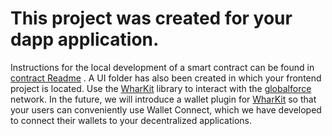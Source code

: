 # This project was created for your dapp application.
Instructions for the local development of a smart contract can be found in [contract Readme](./contract/README.md) . A UI folder has also been created in which your frontend project is located. Use the [WharKit](https://wharfkit.com/) library to interact with the [globalforce](https://globalforce.io) network. In the future, we will introduce a wallet plugin for [WharKit](https://wharfkit.com/) so that your users can conveniently use Wallet Connect, which we have developed to connect their wallets to your decentralized applications.